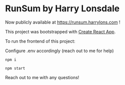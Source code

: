# RunSum by Harry Lonsdale

Now publicly available at https://runsum.harrylons.com !

This project was bootstrapped with [Create React App](https://github.com/facebook/create-react-app).

To run the frontend of this project: 

Configure .env accordingly (reach out to me for help)

```npm i```

```npm start```

Reach out to me with any questions!
